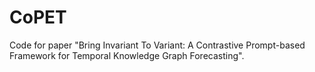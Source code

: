 # CoPET
Code for paper "Bring Invariant To Variant: A Contrastive Prompt-based Framework for Temporal Knowledge Graph Forecasting".
